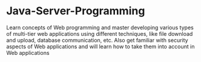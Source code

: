 # Java-Server-Programming
 Learn concepts of Web programming and master developing various types of multi-tier web applications using different techniques, like file download and upload, database communication, etc. Also get familiar with security aspects of Web applications and will learn how to take them into account in Web applications
